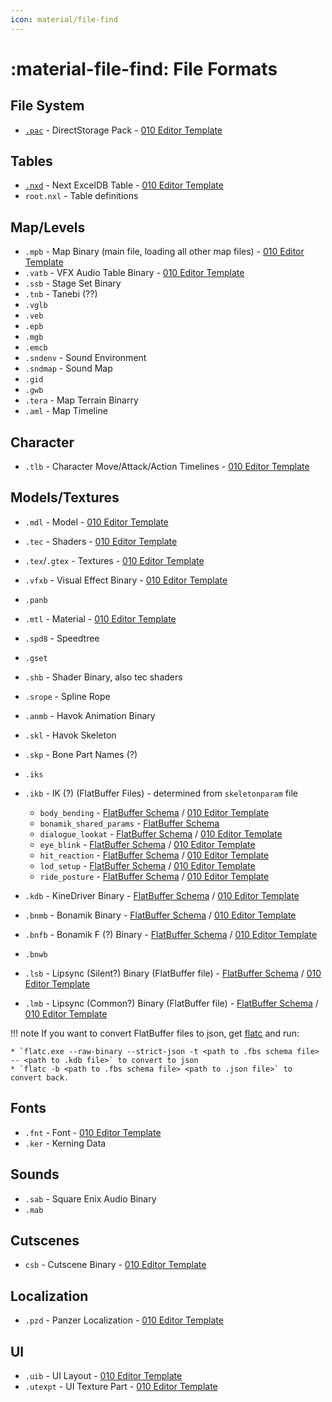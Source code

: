 ```yaml
---
icon: material/file-find
---
```


# :material-file-find: File Formats

## File System

* [`.pac`](pac.md) - DirectStorage Pack - [010 Editor Template](https://github.com/Nenkai/010GameTemplates/blob/main/Square%20Enix/Final%20Fantasy%2016/FF16_pac_PACK.bt)

## Tables
* [`.nxd`](nxd.md) - Next ExcelDB Table - [010 Editor Template](https://github.com/Nenkai/010GameTemplates/blob/main/Square%20Enix/Final%20Fantasy%2016/FF16_nxd_NXDF.bt)
* `root.nxl` - Table definitions

## Map/Levels

* `.mpb` - Map Binary (main file, loading all other map files) - [010 Editor Template](https://github.com/Nenkai/010GameTemplates/blob/main/Square%20Enix/Final%20Fantasy%2016/FF16_mpb_MapBinary.bt)
* `.vatb` - VFX Audio Table Binary - [010 Editor Template](https://github.com/Nenkai/010GameTemplates/blob/main/Square%20Enix/Final%20Fantasy%2016/FF16_vatb_VFXAudioTable.bt)
* `.ssb` - Stage Set Binary
* `.tnb` - Tanebi (??)
* `.vglb`
* `.veb`
* `.epb`
* `.mgb`
* `.emcb`
* `.sndenv` - Sound Environment
* `.sndmap` - Sound Map
* `.gid`
* `.gwb`
* `.tera` - Map Terrain Binarry
* `.aml` - Map Timeline

## Character
* `.tlb` - Character Move/Attack/Action Timelines - [010 Editor Template](https://github.com/Nenkai/010GameTemplates/blob/main/Square%20Enix/Final%20Fantasy%2016/FF16_tlb_FileCharaTimeLine.bt)

## Models/Textures

* `.mdl` - Model - [010 Editor Template](https://github.com/Nenkai/010GameTemplates/blob/main/Square%20Enix/Final%20Fantasy%2016/FF16_mdl_Model.bt)
* `.tec` - Shaders - [010 Editor Template](https://github.com/KillzXGaming/FF16-010-Templates/blob/main/TEC.bt)
* `.tex`/`.gtex` - Textures - [010 Editor Template](https://github.com/Nenkai/010GameTemplates/blob/main/Square%20Enix/Final%20Fantasy%2016/FF16_tex_Texture.bt)
* `.vfxb` - Visual Effect Binary - [010 Editor Template](https://github.com/AlexPlaceres/FF16Templates/blob/main/Incomplete/vfxb.bt)
* `.panb`
* `.mtl` - Material - [010 Editor Template](https://github.com/KillzXGaming/FF16-010-Templates/blob/main/MTL.bt)
* `.spd8` - Speedtree
* `.gset`
* `.shb` - Shader Binary, also tec shaders
* `.srope` - Spline Rope

* `.anmb` - Havok Animation Binary
* `.skl` - Havok Skeleton
* `.skp` - Bone Part Names (?)
* `.iks`
* `.ikb` - IK (?) (FlatBuffer Files) - determined from `skeletonparam` file
    * `body_bending` - [FlatBuffer Schema](https://github.com/Nenkai/FF16Tools/blob/master/FF16Tools.Files.FlatBuffers/IKB/BDYB_BodyBendingBinary.fbs) / [010 Editor Template](https://github.com/Nenkai/010GameTemplates/blob/main/Square%20Enix/Final%20Fantasy%2016/FF16_ikb_BodyBending.bt)
    * `bonamik_shared_params` - [FlatBuffer Schema](https://github.com/Nenkai/FF16Tools/blob/master/FF16Tools.Files.FlatBuffers/IKB/BNMS_BonamikSharedParamsBinary.fbs)
    * `dialogue_lookat` - [FlatBuffer Schema](https://github.com/Nenkai/FF16Tools/blob/master/FF16Tools.Files.FlatBuffers/IKB/DGLK_DialogueLookAtBinary.fbs) / [010 Editor Template](https://github.com/Nenkai/010GameTemplates/blob/main/Square%20Enix/Final%20Fantasy%2016/FF16_ikb_DialogueLookAt.bt)
    * `eye_blink` - [FlatBuffer Schema](https://github.com/Nenkai/FF16Tools/blob/master/FF16Tools.Files.FlatBuffers/IKB/EYEB_EyeBlinkBinary.fbs) / [010 Editor Template](https://github.com/Nenkai/010GameTemplates/blob/main/Square%20Enix/Final%20Fantasy%2016/FF16_ikb_EyeBlink.bt)
    * `hit_reaction` - [FlatBuffer Schema](https://github.com/Nenkai/FF16Tools/blob/master/FF16Tools.Files.FlatBuffers/IKB/HITR_HitReactionBinary.fbs) / [010 Editor Template](https://github.com/Nenkai/010GameTemplates/blob/main/Square%20Enix/Final%20Fantasy%2016/FF16_ikb_HitReaction.bt)
    * `lod_setup` - [FlatBuffer Schema](https://github.com/Nenkai/FF16Tools/blob/master/FF16Tools.Files.FlatBuffers/IKB/LODB_LodBinary.fbs) / [010 Editor Template](https://github.com/Nenkai/010GameTemplates/blob/main/Square%20Enix/Final%20Fantasy%2016/FF16_ikb_LODBinary.bt)
    * `ride_posture` - [FlatBuffer Schema](https://github.com/Nenkai/FF16Tools/blob/master/FF16Tools.Files.FlatBuffers/IKB/RIDE_RidePostureBinary.fbs) / [010 Editor Template](https://github.com/Nenkai/010GameTemplates/blob/main/Square%20Enix/Final%20Fantasy%2016/FF16_ikb_RidePosture.bt)
* `.kdb` - KineDriver Binary - [FlatBuffer Schema](https://github.com/Nenkai/FF16Tools/blob/master/FF16Tools.Files.FlatBuffers/KDB_KineDriverBinary.fbs) / [010 Editor Template](https://github.com/Nenkai/010GameTemplates/blob/main/Square%20Enix/Final%20Fantasy%2016/FF16_kdb_KineDriverBinary.bt)
* `.bnmb` - Bonamik Binary - [FlatBuffer Schema](https://github.com/Nenkai/FF16Tools/blob/master/FF16Tools.Files.FlatBuffers/BNMB_BonamikBinary.fbs) / [010 Editor Template](https://github.com/Nenkai/010GameTemplates/blob/main/Square%20Enix/Final%20Fantasy%2016/FF16_bnmb_Bonamik.bt)
* `.bnfb` - Bonamik F (?) Binary - [FlatBuffer Schema](https://github.com/Nenkai/FF16Tools/blob/master/FF16Tools.Files.FlatBuffers/BNFB_BonamikFBinary.fbs) / [010 Editor Template](https://github.com/Nenkai/010GameTemplates/blob/main/Square%20Enix/Final%20Fantasy%2016/FF16_bnmb_Bonamik.bt)
* `.bnwb`
* `.lsb` - Lipsync (Silent?) Binary (FlatBuffer file) - [FlatBuffer Schema](https://github.com/Nenkai/FF16Tools/blob/master/FF16Tools.Files.FlatBuffers/LSDB_LipsyncSilentDataBinary.fbs) / [010 Editor Template](https://github.com/Nenkai/FF16Tools/blob/master/FF16Tools.Files.FlatBuffers/LSDB_LipsyncSilentDataBinary.fbs)
* `.lmb` - Lipsync (Common?) Binary (FlatBuffer file) - [FlatBuffer Schema](https://github.com/Nenkai/FF16Tools/blob/master/FF16Tools.Files.FlatBuffers/LMDB_LipsyncCommonDataBinary.fbs) / [010 Editor Template](https://github.com/Nenkai/010GameTemplates/blob/main/Square%20Enix/Final%20Fantasy%2016/FF16_bnfb_BonamikFBinary.bt)

!!! note
    If you want to convert FlatBuffer files to json, get [flatc](https://github.com/google/flatbuffers/releases) and run:

    * `flatc.exe --raw-binary --strict-json -t <path to .fbs schema file> -- <path to .kdb file>` to convert to json
    * `flatc -b <path to .fbs schema file> <path to .json file>` to convert back.

## Fonts
* `.fnt` - Font - [010 Editor Template](https://github.com/KillzXGaming/FF16-010-Templates/blob/main/FNT.bt)
* `.ker` - Kerning Data

## Sounds

* `.sab` - Square Enix Audio Binary
* `.mab`

## Cutscenes

* `csb` - Cutscene Binary - [010 Editor Template](https://github.com/Nenkai/010GameTemplates/blob/main/Square%20Enix/Final%20Fantasy%2016/FF16_csb_CutsceneBinary.bt)

## Localization
* `.pzd` - Panzer Localization - [010 Editor Template](https://github.com/KillzXGaming/FF16-010-Templates/blob/main/PZD.bt)

## UI
* `.uib` - UI Layout - [010 Editor Template](https://github.com/AlexPlaceres/FF16Templates/blob/main/Incomplete/uib.bt)
* `.utexpt` - UI Texture Part - [010 Editor Template](https://github.com/AlexPlaceres/FF16Templates/blob/main/Incomplete/utexpt.bt)